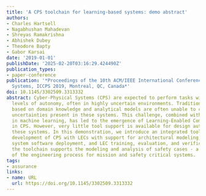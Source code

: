 ```yaml
---
title: 'A CPS toolchain for learning-based systems: demo abstract'
authors:
- Charles Hartsell
- Nagabhushan Mahadevan
- Shreyas Ramakrishna
- Abhishek Dubey
- Theodore Bapty
- Gabor Karsai
date: '2019-01-01'
publishDate: '2025-02-20T03:16:29.424490Z'
publication_types:
- paper-conference
publication: '*Proceedings of the 10th ACM/IEEE International Conference on Cyber-Physical
  Systems, ICCPS 2019, Montreal, QC, Canada*'
doi: 10.1145/3302509.3313332
abstract: Cyber-Physical Systems (CPS) are expected to perform tasks with ever-increasing
  levels of autonomy, often in highly uncertain environments. Traditional design techniques
  based on domain knowledge and analytical models are often unable to cope with epistemic
  uncertainties present in these systems. This challenge, combined with recent advances
  in machine learning, has led to the emergence of Learning-Enabled Components (LECs)
  in CPS. However, very little tool support is available for design automation of
  these systems. In this demonstration, we introduce an integrated toolchain for the
  development of CPS with LECs with support for architectural modeling, data collection,
  system software deployment, and LEC training, evaluation, and verification. Additionally,
  the toolchain supports the modeling and analysis of safety cases - a critical part
  of the engineering process for mission and safety critical systems.
tags:
- assurance
links:
- name: URL
  url: https://doi.org/10.1145/3302509.3313332
---
```

